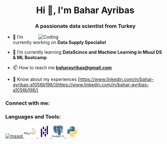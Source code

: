 <h1 align="center">Hi 👋, I'm Bahar Ayribas</h1>
<h3 align="center">A passionate data scientist from Turkey</h3>
<img align="right" alt="Coding" width="400" src="https://media2.giphy.com/media/v1.Y2lkPTc5MGI3NjExNTU1NTEzOTI1YWZhZmRmZDgzM2ViZDQ3MzVjZWNhZjE1MzRhNzJjOSZjdD1z/f6hnhHkks8bk4jwjh3/giphy.gif">

- 🔭 I’m currently working on **Data Supply Specialist**

- 🌱 I’m currently learning **DataScince and Machine Learning in Miuul DS & ML Bootcamp**

- 📫 How to reach me **baharayribas@gmail.com**

- 📄 Know about my experiences [https://www.linkedin.com/in/bahar-ayribas-a1056b198/](https://www.linkedin.com/in/bahar-ayribas-a1056b198/)

<h3 align="left">Connect with me:</h3>
<p align="left">
</p>

<h3 align="left">Languages and Tools:</h3>
<p align="left"> <a href="https://www.microsoft.com/en-us/sql-server" target="_blank" rel="noreferrer"> <img src="https://www.svgrepo.com/show/303229/microsoft-sql-server-logo.svg" alt="mssql" width="40" height="40"/> </a> <a href="https://www.mysql.com/" target="_blank" rel="noreferrer"> <img src="https://raw.githubusercontent.com/devicons/devicon/master/icons/mysql/mysql-original-wordmark.svg" alt="mysql" width="40" height="40"/> </a> <a href="https://pandas.pydata.org/" target="_blank" rel="noreferrer"> <img src="https://raw.githubusercontent.com/devicons/devicon/2ae2a900d2f041da66e950e4d48052658d850630/icons/pandas/pandas-original.svg" alt="pandas" width="40" height="40"/> </a> <a href="https://www.postgresql.org" target="_blank" rel="noreferrer"> <img src="https://raw.githubusercontent.com/devicons/devicon/master/icons/postgresql/postgresql-original-wordmark.svg" alt="postgresql" width="40" height="40"/> </a> <a href="https://www.python.org" target="_blank" rel="noreferrer"> <img src="https://raw.githubusercontent.com/devicons/devicon/master/icons/python/python-original.svg" alt="python" width="40" height="40"/> </a> </p>
